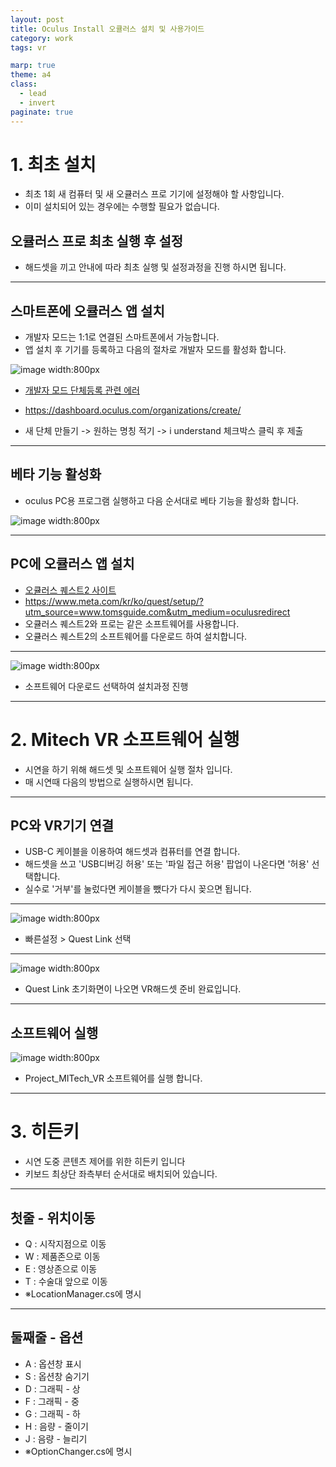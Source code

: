 ```yaml
---
layout: post
title: Oculus Install 오큘러스 설치 및 사용가이드
category: work
tags: vr

marp: true
theme: a4
class:
  - lead
  - invert
paginate: true
---
```


# 1. 최초 설치
* 최초 1회 새 컴퓨터 및 새 오큘러스 프로 기기에 설정해야 할 사항입니다.
* 이미 설치되어 있는 경우에는 수행할 필요가 없습니다.

## 오큘러스 프로 최초 실행 후 설정
* 해드셋을 끼고 안내에 따라 최초 실행 및 설정과정을 진행 하시면 됩니다.

---

## 스마트폰에 오큘러스 앱 설치
* 개발자 모드는 1:1로 연결된 스마트폰에서 가능합니다.
* 앱 설치 후 기기를 등록하고 다음의 절차로 개발자 모드를 활성화 합니다.

![image width:800px](https://github.com/gunug/gunug.github.io/assets/52345276/5d81a317-27d1-4e25-9fce-9c900af4a052)

* [개발자 모드 단체등록 관련 에러](https://playvr.co.kr/bbs/board.php?bo_table=TIP&wr_id=13)

* https://dashboard.oculus.com/organizations/create/

* 새 단체 만들기 -> 원하는 명칭 적기 -> i understand 체크박스 클릭 후 제출

---

## 베타 기능 활성화
* oculus PC용 프로그램 실행하고 다음 순서대로 베타 기능을 활성화 합니다.

![image width:800px](https://github.com/gunug/gunug.github.io/assets/52345276/b7a92dd1-b7a1-44ae-b869-32b66f4785e3)

---

## PC에 오큘러스 앱 설치
* [오큘러스 퀘스트2 사이트](https://www.meta.com/kr/ko/quest/setup/?utm_source=www.tomsguide.com&utm_medium=oculusredirect)
* https://www.meta.com/kr/ko/quest/setup/?utm_source=www.tomsguide.com&utm_medium=oculusredirect
* 오큘러스 퀘스트2와 프로는 같은 소프트웨어를 사용합니다.
* 오큘러스 퀘스트2의 소프트웨어를 다운로드 하여 설치합니다.

---

![image width:800px](https://github.com/gunug/gunug.github.io/assets/52345276/1e80b1bb-83d4-410f-a86e-d76a955443b8)

* 소프트웨어 다운로드 선택하여 설치과정 진행

---

# 2. Mitech VR 소프트웨어 실행
* 시연을 하기 위해 해드셋 및 소프트웨어 실행 절차 입니다.
* 매 시연때 다음의 방법으로 실행하시면 됩니다.

---

## PC와 VR기기 연결
* USB-C 케이블을 이용하여 해드셋과 컴퓨터를 연결 합니다.
* 해드셋을 쓰고 'USB디버깅 허용' 또는 '파일 접근 허용' 팝업이 나온다면 '허용' 선택합니다.
* 실수로 '거부'를 눌렀다면 케이블을 뺐다가 다시 꽂으면 됩니다.

---

![image width:800px](https://github.com/gunug/gunug.github.io/assets/52345276/9f3406ea-d0cc-4254-9ed4-dc41afefee93)

* 빠른설정 > Quest Link 선택

---

![image width:800px](https://github.com/gunug/gunug.github.io/assets/52345276/f95f900a-8cc5-4311-851e-4754fa111a74)

* Quest Link 초기화면이 나오면 VR해드셋 준비 완료입니다.

---

## 소프트웨어 실행

![image width:800px](https://github.com/gunug/gunug.github.io/assets/52345276/21447573-5eb5-4da5-bd7f-f2bd122d5a28)

* Project_MITech_VR 소프트웨어를 실행 합니다.

---

# 3. 히든키
* 시연 도중 콘텐츠 제어를 위한 히든키 입니다
* 키보드 최상단 좌측부터 순서대로 배치되어 있습니다.

---

## 첫줄 - 위치이동
* Q : 시작지점으로 이동
* W : 제품존으로 이동
* E : 영상존으로 이동
* T : 수술대 앞으로 이동
* ※LocationManager.cs에 명시

---

## 둘째줄 - 옵션
* A : 옵션창 표시
* S : 옵션창 숨기기
* D : 그래픽 - 상
* F : 그래픽 - 중
* G : 그래픽 - 하
* H : 음량 - 줄이기
* J : 음량 - 늘리기
* ※OptionChanger.cs에 명시